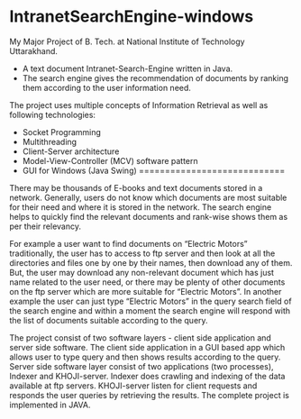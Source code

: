 IntranetSearchEngine-windows
============================

My Major Project of B. Tech. at National Institute of Technology Uttarakhand.

* A text document Intranet-Search-Engine written in Java.
* The search engine gives the recommendation of documents by ranking them according to the user information need.

The project uses multiple concepts of Information Retrieval as well as following technologies:

* Socket Programming
* Multithreading
* Client-Server architecture
* Model-View-Controller (MCV) software pattern
* GUI for Windows (Java Swing)
============================

There may be thousands of E-books and text documents stored in a network. Generally, users do not know which documents are most suitable for their need and where it is stored in the network. The search engine helps to quickly find the relevant documents and rank-wise shows them as per their relevancy.

For example a user want to find documents on “Electric Motors” traditionally, the user has to access to ftp server and then look at all the directories and files one by one by their names, then download any of them. But, the user may download any non-relevant document which has just name related to the user need, or there may be plenty of other documents on the ftp server which are more suitable for “Electric Motors”. In another example the user can just type “Electric Motors” in the query search field of the search engine and within a moment the search engine will respond with the list of documents suitable according to the query.

The project consist of two software layers - client side application and server side software. The client side application in a GUI based app which allows user to type query and then shows results according to the query. Server side software layer consist of two applications (two processes), Indexer and KHOJI-server. Indexer does crawling and indexing of the data available at ftp servers. KHOJI-server listen for client requests and responds the user queries by retrieving the results.
The complete project is implemented in JAVA.
